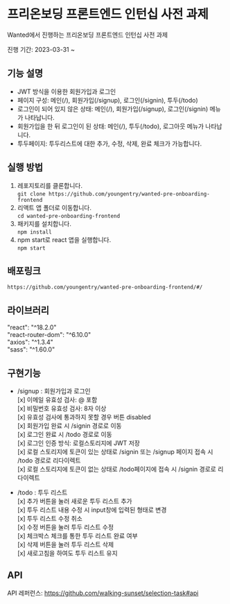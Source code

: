# 프리온보딩 프론트엔드 인턴십 사전 과제

Wanted에서 진행하는 프리온보딩 프론트엔드 인턴십 사전 과제

진행 기간: 2023-03-31 ~

## 기능 설명

- JWT 방식을 이용한 회원가입과 로그인
- 페이지 구성: 메인(/), 회원가입(/signup), 로그인(/signin), 투두(/todo)
- 로그인이 되어 있지 않은 상태: 메인(/), 회원가입(/signup), 로그인(/signin) 메뉴가 나타납니다.
- 회원가입을 한 뒤 로그인이 된 상태: 메인(/), 투두(/todo), 로그아웃 메뉴가 나타납니다.
- 투두페이지: 투두리스트에 대한 추가, 수정, 삭제, 완료 체크가 가능합니다.

## 실행 방법

1. 레포지토리를 클론합니다.  
   `git clone https://github.com/youngentry/wanted-pre-onboarding-frontend`
2. 리액트 앱 폴더로 이동합니다.  
   `cd wanted-pre-onboarding-frontend`
3. 패키지를 설치합니다.  
   `npm install`
4. npm start로 react 앱을 실행합니다.  
   `npm start`

## 배포링크

`https://github.com/youngentry/wanted-pre-onboarding-frontend/#/`

## 라이브러리

"react": "^18.2.0"  
"react-router-dom": "^6.10.0"  
"axios": "^1.3.4"  
"sass": "^1.60.0"

## 구현기능

- /signup : 회원가입과 로그인  
  [x] 이메일 유효성 검사: @ 포함  
  [x] 비밀번호 유효성 검사: 8자 이상  
  [x] 유효성 검사에 통과하지 못할 경우 버튼 disabled  
  [x] 회원가입 완료 시 /signin 경로로 이동  
  [x] 로그인 완료 시 /todo 경로로 이동  
  [x] 로그인 인증 방식: 로컬스토리지에 JWT 저장  
  [x] 로컬 스토리지에 토큰이 있는 상태로 /signin 또는 /signup 페이지 접속 시 /todo 경로로 리다이렉트  
  [x] 로컬 스토리지에 토큰이 없는 상태로 /todo페이지에 접속 시 /signin 경로로 리다이렉트

- /todo : 투두 리스트  
  [x] 추가 버튼을 눌러 새로운 투두 리스트 추가  
  [x] 투두 리스트 내용 수정 시 input창에 입력된 형태로 변경  
  [x] 투두 리스트 수정 취소  
  [x] 수정 버튼을 눌러 투두 리스트 수정  
  [x] 체크박스 체크를 통한 투두 리스트 완료 여부  
  [x] 삭제 버튼을 눌러 투두 리스트 삭제  
  [x] 새로고침을 하여도 투두 리스트 유지

## API

API 레퍼런스: https://github.com/walking-sunset/selection-task#api
